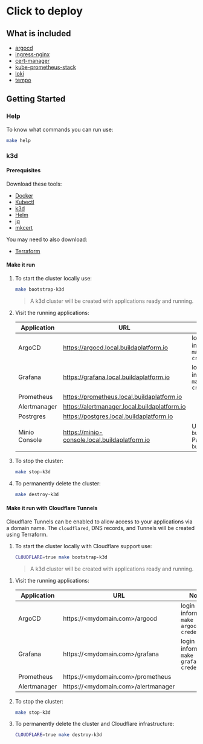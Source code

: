 # Click to deploy

## What is included

- [argocd](https://argo-cd.readthedocs.io/en/stable)
- [ingress-nginx](https://kubernetes.github.io/ingress-nginx)
- [cert-manager](https://cert-manager.io)
- [kube-prometheus-stack](https://github.com/prometheus-operator/kube-prometheus)
- [loki](https://grafana.com/oss/loki)
- [tempo](https://grafana.com/oss/tempo)

## Getting Started

### Help

To know what commands you can run use:

```bash
make help
```

### k3d

#### Prerequisites

Download these tools:

- [Docker](https://www.docker.com)
- [Kubectl](https://kubernetes.io/docs/tasks/tools/#kubectl)
- [k3d](https://k3d.io/)
- [Helm](https://helm.sh/docs/intro/install)
- [jq](https://stedolan.github.io/jq/download/)
- [mkcert](https://github.com/FiloSottile/mkcert)

You may need to also download:

- [Terraform](https://developer.hashicorp.com/terraform/tutorials/aws-get-started/install-cli)

#### Make it run

1. To start the cluster locally use:

    ```bash
    make bootstrap-k3d
    ```

    >A k3d cluster will be created with applications ready and running.

1. Visit the running applications:

    | Application | URL | Notes |
    |---|---|---|
    | ArgoCD | <https://argocd.local.buildaplatform.io> | login information: `make argocd-credentials` |
    | Grafana | <https://grafana.local.buildaplatform.io> | login information: `make grafana-credentials` |
    | Prometheus | <https://prometheus.local.buildaplatform.io> | |
    | Alertmanager | <https://alertmanager.local.buildaplatform.io> | |
    | Postrgres | <https://postgres.local.buildaplatform.io> | |
    | Minio Console | <https://minio-console.local.buildaplatform.io> | Username: `buildaplatform` Password: `buildaplatform` |

1. To stop the cluster:

    ```bash
    make stop-k3d
    ```

1. To permanently delete the cluster:

    ```bash
    make destroy-k3d
    ```

#### Make it run with Cloudflare Tunnels

Cloudflare Tunnels can be enabled to allow access to your applications via a domain
name. The `cloudflared`, DNS records, and Tunnels will be created using Terraform.

1. To start the cluster locally with Cloudflare support use:

    ```bash
    CLOUDFLARE=true make bootstrap-k3d
    ```

    >A k3d cluster will be created with applications ready and running.

<!-- TODO: Fix theses to be subdomains with cert-manager and external-dns -->
1. Visit the running applications:

    | Application | URL | Notes |
    |---|---|---|
    | ArgoCD | https://<mydomain.com>/argocd | login information: `make argocd-credentials` |
    | Grafana | https://<mydomain.com>/grafana | login information: `make grafana-credentials` |
    | Prometheus | https://<mydomain.com>/prometheus |
    | Alertmanager | https://<mydomain.com>/alertmanager |

1. To stop the cluster:

    ```bash
    make stop-k3d
    ```

1. To permanently delete the cluster and Cloudflare infrastructure:

    ```bash
    CLOUDFLARE=true make destroy-k3d
    ```
